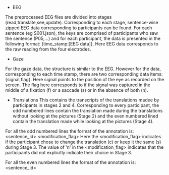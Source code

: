 

* EEG 

The preprocessed EEG files are divided into stages (read,translate,see,update). Corresponding to each stage, sentence-wise zipped EEG data corresponding to participants can be found.
For each sentence (eg S001.json), the keys are comprised of participants who saw the sentence (P05,...) and for each participant, the data is presented in the following format: {time_stamp:[EEG data]}. Here EEG data corresponds to the raw reading from the four electrodes.

* Gaze

For the gaze data, the structure is similar to the EEG. However for the data, corresponding to each time stamp, there are two corresponding data items: {signal,flag}. Here signal points to the position of the eye as recorded on the screen. The flag here corresponds to if the signal was captured in the middle of a fixation (f) or a saccade (s) or in the absence of both (n).

* Translations
This contains the transcripts of the translations madee by participants in stages 2 and 4. Corresponding to every participant, the odd numbered lines contain the translation made during the translations without looking at the pictures (Stage 2) and the even numbered lined contain the translation made while looking at the pictures (Stage 4). 

For all the odd numbered lines the format of the annotation is:
<sentence_id>	<stage>	<modification_flag>	<translation>
Here the <modification_flag> indicates if the participant chose to change the translation (c) or keep it the same (s) during Stage 3. The value of 'n' in the <modification_flag> indicates that the participants did not explicitly indicate their choice in Stage 3.

For all the even numbered lines the format of the annotation is:
<sentence_id>	<stage>	<translation>

